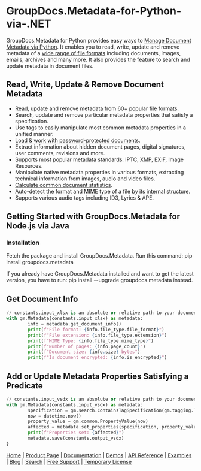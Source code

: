# GroupDocs.Metadata-for-Python-via-.NET
GroupDocs.Metadata for Python provides easy ways to [Manage Document Metadata via Python](https://products.groupdocs.com/metadata/python-net/). It enables you to read, write, update and remove metadata of a [wide range of file formats](https://docs.groupdocs.com/metadata/python-net/supported-document-formats/) including documents, images, emails, archives and many more. It also provides the feature to search and update metadata in document files.


## Read, Write, Update & Remove Document Metadata

- Read, update and remove metadata from 60+ popular file formats.
- Search, update and remove particular metadata properties that satisfy a specification.
- Use tags to easily manipulate most common metadata properties in a unified manner.
- [Load & work with password-protected documents](https://docs.groupdocs.com/metadata/python-net/load-a-password-protected-document/).
- Extract information about hidden document pages, digital signatures, user comments, revisions and more.
- Supports most popular metadata standards: IPTC, XMP, EXIF, Image Resources.
- Manipulate native metadata properties in various formats, extracting technical information from images, audio and video files.
- [Calculate common document statistics](https://docs.groupdocs.com/metadata/python-net/get-document-info/).
- Auto-detect the format and MIME type of a file by its internal structure.
- Supports various audio tags including ID3, Lyrics & APE.

## Getting Started with GroupDocs.Metadata for Node.js via Java
### Installation

Fetch the package and install GroupDocs.Metadata. Run this command: pip install groupdocs.metadata

If you already have GroupDocs.Metadata installed and want to get the latest version, you have to run: pip install --upgrade groupdocs.metadata instead.


## Get Document Info

```python
// constants.input_xlsx is an absolute or relative path to your document. Ex: @"C:\Docs\source.xlsx"
with gm.Metadata(constants.input_xlsx) as metadata:
        info = metadata.get_document_info()
        print(f"File format: {info.file_type.file_format}")
        print(f"File extension: {info.file_type.extension}")
        print(f"MIME Type: {info.file_type.mime_type}")
        print(f"Number of pages: {info.page_count}")
        print(f"Document size: {info.size} bytes")
        print(f"Is document encrypted: {info.is_encrypted}")
```

## Add or Update Metadata Properties Satisfying a Predicate

```python
// constants.input_vsdx is an absolute or relative path to your document. Ex: @"C:\Docs\source.vsdx"
with gm.Metadata(constants.input_vsdx) as metadata:
        specification = gm.search.ContainsTagSpecification(gm.tagging.Tags.time.created).either(gm.search.ContainsTagSpecification(gm.tagging.Tags.time.modified))
        now = datetime.now()
        property_value = gm.common.PropertyValue(now)
        affected = metadata.set_properties(specification, property_value)
        print(f"Properties set: {affected}")
        metadata.save(constants.output_vsdx)
}
```

[Home](https://www.groupdocs.com/) | [Product Page](https://products.groupdocs.com/metadata/python-net) | [Documentation](https://docs.groupdocs.com/metadata/python-net/) | [Demos](https://products.groupdocs.app/metadata/family) | [API Reference](https://apireference.groupdocs.com/python-net/metadata) | [Examples](https://github.com/groupdocs-metadata/GroupDocs.metadata-for-Python-via-.NET/tree/master/Examples) | [Blog](https://blog.groupdocs.com/category/metadata/) | [Search](https://search.groupdocs.com/) | [Free Support](https://forum.groupdocs.com/c/metadata) | [Temporary License](https://purchase.groupdocs.com/temporary-license)
